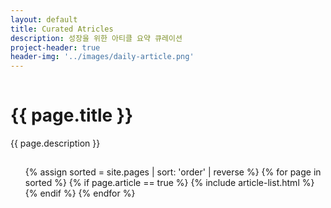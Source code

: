 ```yaml
---
layout: default
title: Curated Atricles
description: 성장을 위한 아티클 요약 큐레이션
project-header: true
header-img: '../images/daily-article.png'
---
```

<script>

    function expandArticle(element) {
        // Atricle height 100%
        var parent = element.parentElement;
        parent.getElementsByClassName("a-list__body")[0].style.maxHeight = '100%';

        // 버튼 funtion 변경
        element.setAttribute("onclick","collapseArticle(this)");

        // innerText 변경
        var child = element.firstElementChild;
        child.innerText = '…접기'
    }
    function collapseArticle(element) {
        // Article height 200px;
        var parent = element.parentElement;
        parent.getElementsByClassName("a-list__body")[0].style.maxHeight = '200px';

        // 스크롤 다시 위로 올리기
        var scrollTop = parent.offsetTop - 80;
        window.scrollTo(0,scrollTop);

        // 버튼 funtion 변경
        element.setAttribute("onclick","expandArticle(this)");

        // innerText 변경
        var child = element.firstElementChild;
        child.innerText = '…전체보기'
    }
</script>
<div class='o-grid'>
    <div class='o-grid__col o-grid__col--full'>
        <div class='o-grid__head o-grid__head--full'>
            <hr style='visibility:hidden'>
            <h1 class='c-page__title'>{{ page.title }}</h1>
            <p class='c-page__subtitle'>{{ page.description }}</p>
            <hr style='visibility:hidden'>
        </div>
    </div>
</div>
<div class='a-grid'>
    <ul class='c-list a-list'>
        {% assign sorted = site.pages | sort: 'order' | reverse %}
        {% for page in sorted %}
            {% if page.article == true %}
                {% include article-list.html %}
            {% endif %}
        {% endfor %}
    </ul>
</div>